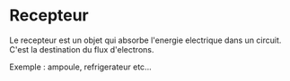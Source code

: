 # Recepteur

Le recepteur est un objet qui absorbe l'energie electrique dans un circuit.
C'est la destination du flux d'electrons.

Exemple : ampoule, refrigerateur etc...
